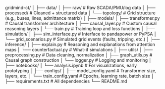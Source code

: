 gridmind-ct/
│
├── data/
│   ├── raw/                  # Raw SCADA/PMU/log data
│   ├── processed/            # Cleaned + structured data
│   └── topology/             # Grid structure (e.g., buses, lines, admittance matrix)
│
├── models/
│   ├── transformer.py        # Causal transformer architecture
│   ├── causal_layer.py       # Custom causal reasoning layers
│   └── train.py              # Training loop and loss functions
│
├── simulation/
│   ├── sim_interface.py      # Interface to pandapower or PyPSA
│   └── grid_scenarios.py     # Simulated grid events (faults, tripping, etc.)
│
├── inference/
│   ├── explain.py            # Reasoning and explanations from attention maps
│   └── counterfactual.py     # What-if simulations
│
├── utils/
│   ├── preprocessing.py      # Data cleaning, normalization
│   ├── graph_utils.py        # Causal graph construction
│   └── logger.py             # Logging and monitoring
│
├── notebooks/
│   └── analysis.ipynb        # For visualizations, early prototyping
│
├── configs/
│   ├── model_config.yaml     # Transformer size, layers, etc.
│   └── train_config.yaml     # Epochs, learning rate, batch size
│
├── requirements.txt          # All dependencies
└── README.md

